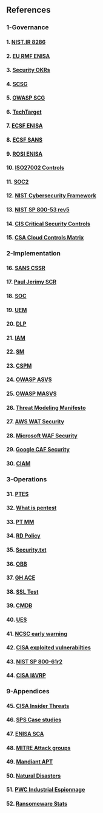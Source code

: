 ## References

### 1-Governance

#### 1. [NIST.IR 8286](https://doi.org/10.6028/NIST.IR.8286)
#### 2. [EU RMF ENISA](https://www.enisa.europa.eu/publications/interoperable-eu-risk-management-framework)
#### 3. [Security OKRs](https://alsmola.medium.com/building-effective-security-okrs-94f249230a39)
#### 4. [SCSG](https://securitychampionsuccessguide.org/)
#### 5. [OWASP SCG](https://owasp.org/www-project-security-champions-guidebook/)
#### 6. [TechTarget](https://www.techtarget.com/searchsecurity/tip/15-benefits-of-outsourcing-your-cybersecurity-operations)
#### 7. [ECSF ENISA](https://www.enisa.europa.eu/topics/education/european-cybersecurity-skills-framework)
#### 8. [ECSF SANS](https://www.sans.org/ecsf-framework/)
#### 9. [ROSI ENISA](https://www.enisa.europa.eu/publications/introduction-to-return-on-security-investment)
#### 10. [ISO27002 Controls](https://www.iso27001security.com/html/27002.html)
#### 11. [SOC2](https://www.itgovernance.eu/nl-nl/soc-audits-and-reporting-nl)
#### 12. [NIST Cybersecurity Framework](https://www.nist.gov/cyberframework)
#### 13. [NIST SP 800-53 rev5](https://csrc.nist.gov/pubs/sp/800/53/r5/upd1/final)
#### 14. [CIS Critical Security Controls](https://www.cisecurity.org/controls)
#### 15. [CSA Cloud Controls Matrix](https://cloudsecurityalliance.org/research/cloud-controls-matrix/)

### 2-Implementation

#### 16. [SANS CSSR](https://www.sans.org/cyber-security-skills-roadmap)
#### 17. [Paul Jerimy SCR](https://pauljerimy.com/security-certification-roadmap/)
#### 18. [SOC](https://www.isaca.org/resources/isaca-journal/issues/2021/volume-5/the-evolution-of-security-operations-and-strategies-for-building-an-effective-soc)
#### 19. [UEM](https://www.gartner.com/reviews/market/unified-endpoint-management-tools)
#### 20. [DLP](https://reciprocity.com/blog/best-practices-for-data-loss-prevention)
#### 21. [IAM](https://www.cyberark.com/what-is/iam/)
#### 22. [SM](https://www.g2.com/categories/secrets-management-tools)
#### 23. [CSPM](https://www.aquasec.com/cloud-native-academy/cspm/cloud-security-solutions-cwpp-cspm-casb-and-more/#CSPM)
#### 24. [OWASP ASVS](https://owasp.org/www-project-application-security-verification-standard/)
#### 25. [OWASP MASVS](https://mas.owasp.org/MASVS/)
#### 26. [Threat Modeling Manifesto](https://www.threatmodelingmanifesto.org/)
#### 27. [AWS WAT Security](https://docs.aws.amazon.com/wellarchitected/latest/security-pillar)
#### 28. [Microsoft WAF Security](https://learn.microsoft.com/en-us/azure/architecture/framework/security/)
#### 29. [Google CAF Security](https://cloud.google.com/architecture/framework/security)
#### 30. [CIAM](https://www.cyberark.com/what-is/ciam/)

### 3-Operations

#### 31. [PTES](http://www.pentest-standard.org/index.php/PTES_Technical_Guidelines)
#### 32. [What is pentest](https://www.synopsys.com/glossary/what-is-penetration-testing.html)
#### 33. [PT MM](https://github.com/5bhuv4n35h/pentestmindmap)
#### 34. [RD Policy](https://responsibledisclosure.nl/en)
#### 35. [Security.txt](https://securitytxt.org)
#### 36. [OBB](https://www.openbugbounty.org)
#### 37. [GH ACE](https://github.com/dastergon/awesome-chaos-engineering)
#### 38. [SSL Test](https://www.ssllabs.com/ssltest/)
#### 39. [CMDB](https://www.atlassian.com/itsm/it-asset-management/cmdb)
#### 40. [UES](https://expertinsights.com/insights/what-is-unified-endpoint-security/)
#### 41. [NCSC early warning](https://www.earlywarning.service.ncsc.gov.uk/)
#### 42. [CISA exploited vulnerabilties](https://public.govdelivery.com/accounts/USDHSCISA/subscriber/new)
#### 43. [NIST SP 800-61r2](https://csrc.nist.gov/publications/detail/sp/800-61/rev-2/final)
#### 44. [CISA I&VRP](https://www.cisa.gov/sites/default/files/publications/Federal_Government_Cybersecurity_Incident_and_Vulnerability_Response_Playbooks_508C.pdf)

### 9-Appendices

#### 45. [CISA Insider Threats](https://www.cisa.gov/topics/physical-security/insider-threat-mitigation)
#### 46. [SPS Case studies](https://www.signpostsix.com/insights/case-studies/)
#### 47. [ENISA SCA](https://www.enisa.europa.eu/publications/threat-landscape-for-supply-chain-attacks)
#### 48. [MITRE Attack groups](https://attack.mitre.org/groups/)
#### 49. [Mandiant APT](https://www.mandiant.com/resources/insights/apt-groups)
#### 50. [Natural Disasters](https://ourworldindata.org/natural-disasters)
#### 51. [PWC Industrial Espionnage](https://www.pwc.com/it/it/publications/docs/study-on-the-scale-and-Impact.pdf)
#### 52. [Ransomeware Stats](https://www.statista.com/statistics/204457/businesses-ransomware-attack-rate/)
